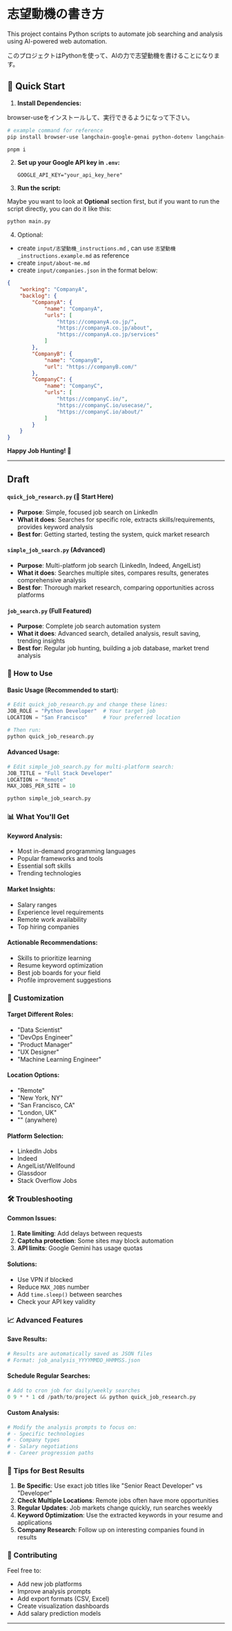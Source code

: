 # 志望動機の書き方

This project contains Python scripts to automate job searching and analysis using AI-powered web automation.

このプロジェクトはPythonを使って、AIの力で志望動機を書けることになります。

## 🚀 Quick Start

1. **Install Dependencies:**

browser-useをインストールして、実行できるようになって下さい。

   ```bash
   # example command for reference
   pip install browser-use langchain-google-genai python-dotenv langchain-openai langchain-core==0.3.49 langchain-community==0.3.17 langchain==0.3.21

   pnpm i
   ```

2. **Set up your Google API key in `.env`:**
   ```
   GOOGLE_API_KEY="your_api_key_here"
   ```

3. **Run the script:**

Maybe you want to look at **Optional** section first, but if you want to run the script directly, you can do it like this: 

   ```bash
   python main.py
   ```

4. Optional:

- create `input/志望動機_instructions.md` , can use `志望動機_instructions.example.md` as reference
- create `input/about-me.md`
- create `input/companies.json` in the format below:

```json
{
    "working": "CompanyA",
    "backlog": {
        "CompanyA": {
            "name": "CompanyA",
            "urls": [
                "https://companyA.co.jp/",
                "https://companyA.co.jp/about",
                "https://companyA.co.jp/services"
            ]
        },
        "CompanyB": {
            "name": "CompanyB",
            "url": "https://companyB.com/"
        },
        "CompanyC": {
            "name": "CompanyC",
            "urls": [
                "https://companyC.io/",
                "https://companyC.io/usecase/",
                "https://companyC.io/about/"
            ]
        }
    }
}
```

**Happy Job Hunting! 🚀**

---


## Draft

#### `quick_job_research.py` (🌟 Start Here)
- **Purpose**: Simple, focused job search on LinkedIn
- **What it does**: Searches for specific role, extracts skills/requirements, provides keyword analysis
- **Best for**: Getting started, testing the system, quick market research

#### `simple_job_search.py` (Advanced)
- **Purpose**: Multi-platform job search (LinkedIn, Indeed, AngelList)
- **What it does**: Searches multiple sites, compares results, generates comprehensive analysis
- **Best for**: Thorough market research, comparing opportunities across platforms

#### `job_search.py` (Full Featured)
- **Purpose**: Complete job search automation system
- **What it does**: Advanced search, detailed analysis, result saving, trending insights
- **Best for**: Regular job hunting, building a job database, market trend analysis

### 🎯 How to Use

#### Basic Usage (Recommended to start):
```python
# Edit quick_job_research.py and change these lines:
JOB_ROLE = "Python Developer"  # Your target job
LOCATION = "San Francisco"     # Your preferred location

# Then run:
python quick_job_research.py
```

#### Advanced Usage:
```python
# Edit simple_job_search.py for multi-platform search:
JOB_TITLE = "Full Stack Developer"
LOCATION = "Remote"
MAX_JOBS_PER_SITE = 10

python simple_job_search.py
```

### 📊 What You'll Get

#### Keyword Analysis:
- Most in-demand programming languages
- Popular frameworks and tools
- Essential soft skills
- Trending technologies

#### Market Insights:
- Salary ranges
- Experience level requirements
- Remote work availability
- Top hiring companies

#### Actionable Recommendations:
- Skills to prioritize learning
- Resume keyword optimization
- Best job boards for your field
- Profile improvement suggestions

### 🔧 Customization

#### Target Different Roles:
- "Data Scientist"
- "DevOps Engineer" 
- "Product Manager"
- "UX Designer"
- "Machine Learning Engineer"

#### Location Options:
- "Remote"
- "New York, NY"
- "San Francisco, CA"
- "London, UK"
- "" (anywhere)

#### Platform Selection:
- LinkedIn Jobs
- Indeed
- AngelList/Wellfound
- Glassdoor
- Stack Overflow Jobs

### 🛠️ Troubleshooting

#### Common Issues:
1. **Rate limiting**: Add delays between requests
2. **Captcha protection**: Some sites may block automation
3. **API limits**: Google Gemini has usage quotas

#### Solutions:
- Use VPN if blocked
- Reduce `MAX_JOBS` number
- Add `time.sleep()` between searches
- Check your API key validity

### 📈 Advanced Features

#### Save Results:
```python
# Results are automatically saved as JSON files
# Format: job_analysis_YYYYMMDD_HHMMSS.json
```

#### Schedule Regular Searches:
```python
# Add to cron job for daily/weekly searches
0 9 * * 1 cd /path/to/project && python quick_job_research.py
```

#### Custom Analysis:
```python
# Modify the analysis prompts to focus on:
# - Specific technologies
# - Company types
# - Salary negotiations
# - Career progression paths
```

### 🎯 Tips for Best Results

1. **Be Specific**: Use exact job titles like "Senior React Developer" vs "Developer"
2. **Check Multiple Locations**: Remote jobs often have more opportunities
3. **Regular Updates**: Job markets change quickly, run searches weekly
4. **Keyword Optimization**: Use the extracted keywords in your resume and applications
5. **Company Research**: Follow up on interesting companies found in results

### 🤝 Contributing

Feel free to:
- Add new job platforms
- Improve analysis prompts
- Add export formats (CSV, Excel)
- Create visualization dashboards
- Add salary prediction models

---

